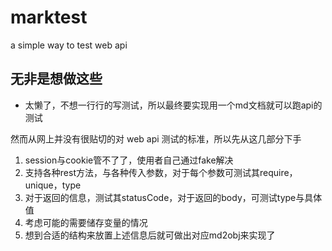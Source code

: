 # marktest
a simple way to test web api

## 无非是想做这些

* 太懒了，不想一行行的写测试，所以最终要实现用一个md文档就可以跑api的测试

然而从网上并没有很贴切的对 web api 测试的标准，所以先从这几部分下手

1. session与cookie管不了了，使用者自己通过fake解决
2. 支持各种rest方法，与各种传入参数，对于每个参数可测试其require，unique，type
3. 对于返回的信息，测试其statusCode，对于返回的body，可测试type与具体值
4. 考虑可能的需要储存变量的情况
5. 想到合适的结构来放置上述信息后就可做出对应md2obj来实现了
